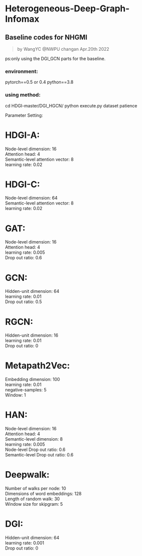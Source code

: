 # Heterogeneous-Deep-Graph-Infomax

## Baseline codes for NHGMI
> by WangYC
> @NWPU changan Apr.20th 2022

ps:only using the DGI_GCN parts for the baseline.

### environment:
pytorch==0.5 or 0.4
python==3.8

### using method:
cd HDGI-master/DGI_HGCN/
python execute.py dataset patience

Parameter Setting:

# HDGI-A: <br>
Node-level dimension: 16<br>
Attention head: 4<br>
Semantic-level attention vector: 8<br>
learning rate: 0.02<br>

# HDGI-C: <br>
Node-level dimension: 64<br>
Semantic-level attention vector: 8<br>
learning rate: 0.02<br>

# GAT:<br>
Node-level dimension: 16<br>
Attention head: 4<br>
learning rate: 0.005<br>
Drop out ratio: 0.6<br>

# GCN:<br>
Hidden-unit dimension: 64<br>
learning rate: 0.01<br>
Drop out ratio: 0.5<br>

# RGCN:<br>
Hidden-unit dimension: 16<br>
learning rate: 0.01<br>
Drop out ratio: 0<br>

# Metapath2Vec:<br>
Embedding dimension: 100<br>
learning rate: 0.01<br>
negative-samples: 5<br>
Window: 1<br>

# HAN:<br>
Node-level dimension: 16<br>
Attention head: 4<br>
Semantic-level dimension: 8<br>
learning rate: 0.005<br>
Node-level Drop out ratio: 0.6<br>
Semantic-level Drop out ratio: 0.6<br>

# Deepwalk:<br>
Number of walks per node: 10<br>
Dimensions of word embeddings: 128<br>
Length of random walk: 30<br>
Window size for skipgram: 5<br>

# DGI:<br>
Hidden-unit dimension: 64<br>
learning rate: 0.001<br>
Drop out ratio: 0<br>

